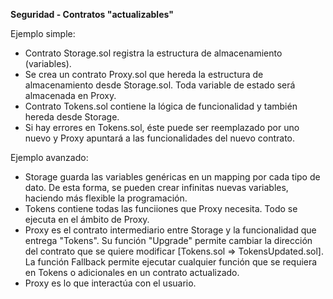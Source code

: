 **Seguridad - Contratos "actualizables"**

Ejemplo simple:

* Contrato Storage.sol registra la estructura de almacenamiento (variables).
* Se crea un contrato Proxy.sol que hereda la estructura de almacenamiento desde Storage.sol. Toda variable de estado será almacenada en Proxy.
* Contrato Tokens.sol contiene la lógica de funcionalidad y también hereda desde Storage.
* Si hay errores en Tokens.sol, éste puede ser reemplazado por uno nuevo y Proxy apuntará a las funcionalidades del nuevo contrato.

Ejemplo avanzado:

* Storage guarda las variables genéricas en un mapping por cada tipo de dato. De esta forma, se pueden crear infinitas nuevas variables, haciendo más flexible la programación.
* Tokens contiene todas las funciiones que Proxy necesita. Todo se ejecuta en el ámbito de Proxy.
* Proxy es el contrato intermediario entre Storage y la funcionalidad que entrega "Tokens". Su función "Upgrade" permite cambiar la dirección del contrato que se quiere modificar [Tokens.sol => TokensUpdated.sol]. La función Fallback permite ejecutar cualquier función que se requiera en Tokens o adicionales en un contrato actualizado.
* Proxy es lo que interactúa con el usuario.
